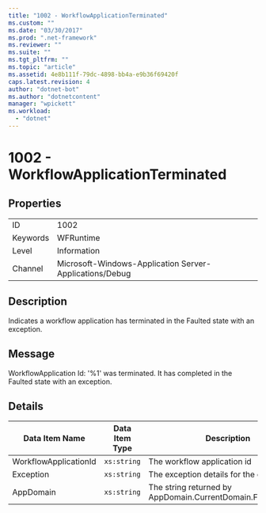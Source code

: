 ```yaml
---
title: "1002 - WorkflowApplicationTerminated"
ms.custom: ""
ms.date: "03/30/2017"
ms.prod: ".net-framework"
ms.reviewer: ""
ms.suite: ""
ms.tgt_pltfrm: ""
ms.topic: "article"
ms.assetid: 4e8b111f-79dc-4898-bb4a-e9b36f69420f
caps.latest.revision: 4
author: "dotnet-bot"
ms.author: "dotnetcontent"
manager: "wpickett"
ms.workload: 
  - "dotnet"
---
```

# 1002 - WorkflowApplicationTerminated
## Properties  

|||  
|-|-|  
|ID|1002|  
|Keywords|WFRuntime|  
|Level|Information|  
|Channel|Microsoft-Windows-Application Server-Applications/Debug|  

## Description  
 Indicates a workflow application has terminated in the Faulted state with an exception.  

## Message  
 WorkflowApplication Id: '%1' was terminated. It has completed in the Faulted state with an exception.  

## Details  


|    Data Item Name     | Data Item Type |                         Description                          |
|-----------------------|----------------|--------------------------------------------------------------|
| WorkflowApplicationId |  `xs:string`   |                 The workflow application id                  |
|       Exception       |  `xs:string`   |           The exception details for the exception            |
|       AppDomain       |  `xs:string`   | The string returned by AppDomain.CurrentDomain.FriendlyName. |

